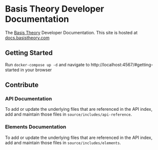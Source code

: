 # Basis Theory Developer Documentation

The [Basis Theory](https://basistheory.com/) Developer Documentation. This site is hosted at [docs.basistheory.com](https://docs.basistheory.com/)

## Getting Started

Run `docker-compose up -d` and navigate to http://localhost:4567/#getting-started in your browser

## Contribute

### API Documentation

To add or update the underlying files that are referenced in the API index, add and maintain those files in `source/includes/api-reference`.

### Elements Documentation

To add or update the underlying files that are referenced in the API index, add and maintain those files in `source/includes/elements`.
